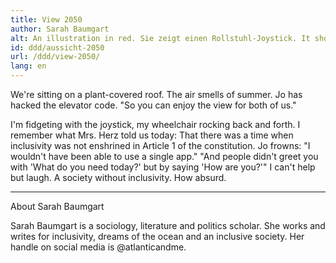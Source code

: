 ```yaml
---
title: View 2050
author: Sarah Baumgart
alt: An illustration in red. Sie zeigt einen Rollstuhl-Joystick. It shows a wheelchair joystick. One of the buttons reads "Future".
id: ddd/aussicht-2050
url: /ddd/view-2050/
lang: en
---
```


We're sitting on a plant-covered roof. The air smells of summer. Jo has hacked the elevator code. "So you can enjoy the view for both of us."

I'm fidgeting with the joystick, my wheelchair rocking back and forth. I remember what Mrs. Herz told us today: That there was a time when inclusivity was not enshrined in Article 1 of the constitution. Jo frowns: "I wouldn't have been able to use a single app." "And people didn't greet you with 'What do you need today?' but by saying 'How are you?'" 
I can't help but laugh. A society without inclusivity. 
How absurd.


---

About Sarah Baumgart

Sarah Baumgart is a sociology, literature and politics scholar. She works and writes for inclusivity, dreams of the ocean and an inclusive society. Her handle on social media is @atlanticandme.
